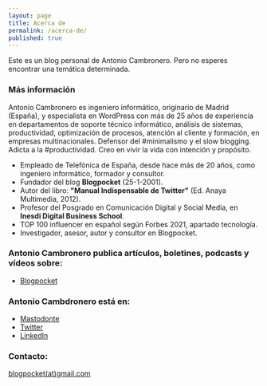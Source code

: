 ```yaml
---
layout: page
title: Acerca de
permalink: /acerca-de/
published: true
---
```


Este es un blog personal de Antonio Cambronero. Pero no esperes encontrar una temática determinada. 

### Más información

Antonio Cambronero es ingeniero informático, originario de Madrid (España), y especialista en WordPress con más de 25 años de experiencia en departamentos de soporte técnico informático, análisis de sistemas, productividad, optimización de procesos, atención al cliente y formación, en empresas multinacionales. Defensor del #minimalismo y el slow blogging. Adicta a la #productividad. Creo en vivir la vida con intención y propósito.

- Empleado de Telefónica de España, desde hace más de 20 años, como ingeniero informático, formador y consultor.
- Fundador del blog **Blogpocket** (25-1-2001).
- Autor del libro: **"Manual Indispensable de Twitter"** (Ed. Anaya Multimedia, 2012).
- Profesor del Posgrado en Comunicación Digital y Social Media, en **Inesdi Digital Business School**.
- TOP 100 influencer en español según Forbes 2021, apartado tecnología.
- Investigador, asesor, autor y consultor en Blogpocket.

### Antonio Cambronero publica artículos, boletines, podcasts y vídeos sobre:

- [Blogpocket](https://www.blogpocket.com)

### Antonio Cambdronero está en:

- [Mastodonte](https://federate.blogpocket.com/@acambronero)
- [Twitter](https://www.twitter.com/blogpocket)
- [LinkedIn](https://www.linkedin.com/in/antoniocambronero/)

### Contacto:

[blogpocket(at)gmail.com](mailto:blogpocket@gmail.com)
